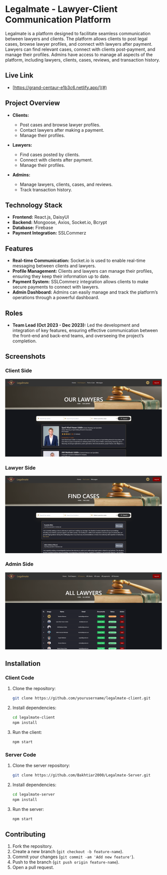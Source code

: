 # Legalmate - Lawyer-Client Communication Platform

Legalmate is a platform designed to facilitate seamless communication between lawyers and clients. The platform allows clients to post legal cases, browse lawyer profiles, and connect with lawyers after payment. Lawyers can find relevant cases, connect with clients post-payment, and manage their profiles. Admins have access to manage all aspects of the platform, including lawyers, clients, cases, reviews, and transaction history.

## Live Link
- [https://grand-centaur-e1b3c6.netlify.app/](#)

## Project Overview

- **Clients:** 
  - Post cases and browse lawyer profiles.
  - Contact lawyers after making a payment.
  - Manage their profiles.

- **Lawyers:** 
  - Find cases posted by clients.
  - Connect with clients after payment.
  - Manage their profiles.

- **Admins:**
  - Manage lawyers, clients, cases, and reviews.
  - Track transaction history.

## Technology Stack

- **Frontend:** React.js, DaisyUI
- **Backend:** Mongoose, Axios, Socket.io, Bcrypt
- **Database:** Firebase
- **Payment Integration:** SSLCommerz

## Features

- **Real-time Communication:** Socket.io is used to enable real-time messaging between clients and lawyers.
- **Profile Management:** Clients and lawyers can manage their profiles, ensuring they keep their information up to date.
- **Payment System:** SSLCommerz integration allows clients to make secure payments to connect with lawyers.
- **Admin Dashboard:** Admins can easily manage and track the platform’s operations through a powerful dashboard.

## Roles

- **Team Lead (Oct 2023 - Dec 2023):** Led the development and integration of key features, ensuring effective communication between the front-end and back-end teams, and overseeing the project’s completion.

## Screenshots

### Client Side
![Client Dashboard](public/Client%20Side.png)

### Lawyer Side
![Lawyer Dashboard](public/Lawyer%20Side.png)

### Admin Side
![Admin Dashboard](public/Admin%20Side.png)

## Installation

### Client Code

1. Clone the repository:
    ```bash
    git clone https://github.com/yourusername/legalmate-client.git
    ```
2. Install dependencies:
    ```bash
    cd legalmate-client
    npm install
    ```
3. Run the client:
    ```bash
    npm start
    ```

### Server Code

1. Clone the server repository:
    ```bash
    git clone https://github.com/Bakhtiar2000/Legalmate-Server.git
    ```
2. Install dependencies:
    ```bash
    cd legalmate-server
    npm install
    ```
3. Run the server:
    ```bash
    npm start
    ```

## Contributing

1. Fork the repository.
2. Create a new branch (`git checkout -b feature-name`).
3. Commit your changes (`git commit -am 'Add new feature'`).
4. Push to the branch (`git push origin feature-name`).
5. Open a pull request.

